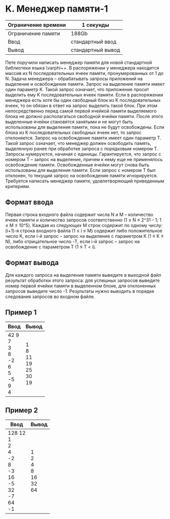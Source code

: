 # K. Менеджер памяти-1

| Ограничение времени |	1 секунды |
| ------------------- | --------- |
| Ограничение памяти  |	     188Gb |
| Ввод |	стандартный ввод |
| Вывод |	стандартный вывод |

Пете поручили написать менеджер памяти для новой стандартной библиотеки языка \varphi++. В распоряжении у менеджера находится массив из N последовательных ячеек памяти, пронумерованных от 1 до N. Задача менеджера – обрабатывать запросы приложений на выделение и освобождение памяти. Запрос на выделение памяти имеет один параметр K. Такой запрос означает, что приложение просит выделить ему K последовательных ячеек памяти. Если в распоряжении менеджера есть хотя бы один свободный блок из K последовательных ячеек, то он обязан в ответ на запрос выделить такой блок. При этом непосредственно перед самой первой ячейкой памяти выделяемого блока не должно располагаться свободной ячейки памяти. После этого выделенные ячейки становятся занятыми и не могут быть использованы для выделения памяти, пока не будут освобождены. Если блока из K последовательных свободных ячеек нет, то запрос отклоняется. Запрос на освобождение памяти имеет один параметр T. Такой запрос означает, что менеджер должен освободить память, выделенную ранее при обработке запроса с порядковым номером T. Запросы нумеруются, начиная с единицы. Гарантируется, что запрос с номером T – запрос на выделение, причем к нему еще не применялось освобождение памяти. Освобожденные ячейки могут снова быть использованы для выделения памяти. Если запрос с номером T был отклонен, то текущий запрос на освобождение памяти игнорируется. Требуется написать менеджер памяти, удовлетворяющий приведенным критериям.


## Формат ввода

Первая строка входного файла содержит числа N и M – количество ячеек памяти и количество запросов соответственно (1 ≤ N ≤ 2^31 - 1; 1 ≤ M ≤ 10^5). Каждая из следующих M строк содержит по одному числу: (i+1)-я строка входного файла (1 ≤ i ≤ M) содержит либо положительное число K, если i-й запрос – запрос на выделение с параметром K (1 ≤ K ≤ N), либо отрицательное число -T, если i-й запрос – запрос на освобождение с параметром T (1 ≤ T < i).

## Формат вывода

Для каждого запроса на выделение памяти выведите в выходной файл результат обработки этого запроса: для успешных запросов выведите номер первой ячейки памяти в выделенном блоке, для отклоненных запросов выведите число -1. Результаты нужно выводить в порядке следования запросов во входном файле.

## Пример 1

|Ввод |	Вывод |
| --- | ----- |
| 42 9 <br> 7 <br> 3 <br> 8 <br> -2 <br> 6 <br> 5 <br> -5 <br> 9 <br> 4 | 1 <br> 8 <br> 11 <br> 19 <br> 25 <br> 30 <br> 19 |

## Пример 2

|Ввод |	Вывод |
| --- | ----- |
| 128 12 <br> 1 <br> 2 <br> 4 <br> -2 <br> 8 <br> -3 <br> 16 <br> -5 <br> 32 <br> -7 <br> 64 <br> -1 | 1 <br> 2 <br> 4 <br> 8 <br> 16 <br> 32 <br> 64 |
